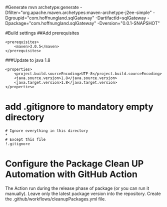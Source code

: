 #Generate
	mvn archetype:generate -Dfilter="org.apache.maven.archetypes:maven-archetype-j2ee-simple" -Dgroupid="com.hoffnungland.sqlGateway" -DartifactId=sqlGateway -Dpackage="com.hoffnungland.sqlGateway" -Dversion="0.0.1-SNAPSHOT"
	
#Build settings
##Add prerequisites

	<prerequisites>
		<maven>3.0.5</maven>
	</prerequisites>
###Update to java 1.8

	<properties>
		<project.build.sourceEncoding>UTF-8</project.build.sourceEncoding>
		<java.source.version>1.8</java.source.version>
		<java.target.version>1.8</java.target.version>
	</properties>

# add .gitignore to mandatory empty directory

	# Ignore everything in this directory
	*
	# Except this file
	!.gitignore

# Configure the Package Clean UP Automation with GitHub Action

The Action run during the release phase of package (or you can run it manually).
Leave only the latest package version into the repository.
Create the .github/workflows/cleanupPackages.yml file.